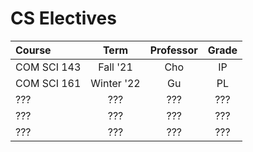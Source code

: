 # CS Electives

| Course      |    Term    | Professor | Grade |
| :---------- | :--------: | :-------: | :---: |
| COM SCI 143 |  Fall '21  |    Cho    |  IP   |
| COM SCI 161 | Winter '22 |    Gu     |  PL   |
| ???         |    ???     |    ???    |  ???  |
| ???         |    ???     |    ???    |  ???  |
| ???         |    ???     |    ???    |  ???  |

